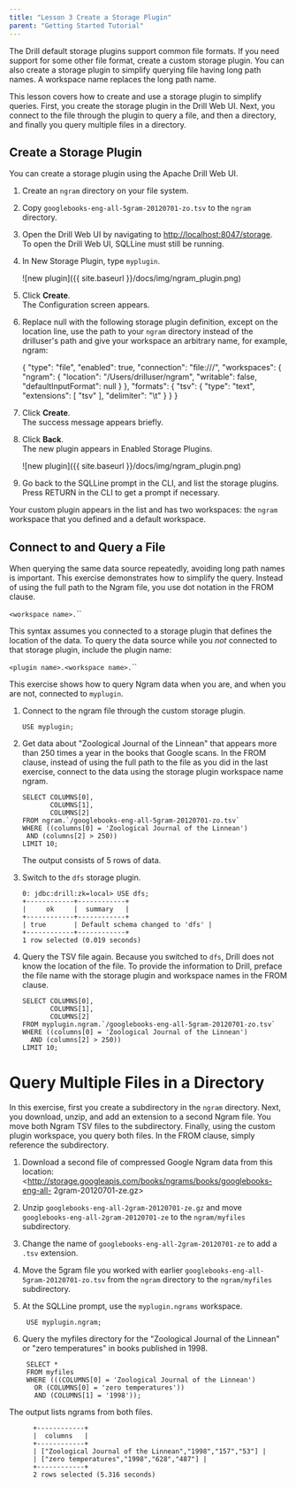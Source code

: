 ```yaml
---
title: "Lesson 3 Create a Storage Plugin"
parent: "Getting Started Tutorial"
---
```

The Drill default storage plugins support common file formats. If you need
support for some other file format, create a custom storage plugin. You can also create a storage plugin to simplify querying file having long path names. A workspace name replaces the long path name.

This lesson covers how to create and use a storage plugin to simplify queries. First,
you create the storage plugin in the Drill Web UI. Next, you connect to the
file through the plugin to query a file, and then a directory, and finally you
query multiple files in a directory.

## Create a Storage Plugin

You can create a storage plugin using the Apache Drill Web UI.

  1. Create an `ngram` directory on your file system.
  2. Copy `googlebooks-eng-all-5gram-20120701-zo.tsv` to the `ngram` directory.
  3. Open the Drill Web UI by navigating to <http://localhost:8047/storage>.   
     To open the Drill Web UI, SQLLine must still be running.

  4. In New Storage Plugin, type `myplugin`.  
  
     ![new plugin]({{ site.baseurl }}/docs/img/ngram_plugin.png)    

  5. Click **Create**.  
     The Configuration screen appears.

  6. Replace null with the following storage plugin definition, except on the location line, use the path to your `ngram` directory instead of the drilluser's path and give your workspace an arbitrary name, for example, ngram:
  
        {
          "type": "file",
          "enabled": true,
          "connection": "file:///",
          "workspaces": {
            "ngram": {
              "location": "/Users/drilluser/ngram",
              "writable": false,
              "defaultInputFormat": null
           }
         },
         "formats": {
           "tsv": {
             "type": "text",
             "extensions": [
               "tsv"
             ],
             "delimiter": "\t"
            }
          }
        }

  7. Click **Create**.  
     The success message appears briefly.

  8. Click **Back**.  
     The new plugin appears in Enabled Storage Plugins.  

     ![new plugin]({{ site.baseurl }}/docs/img/ngram_plugin.png) 

  9. Go back to the SQLLine prompt in the CLI, and list the storage plugins. Press RETURN in the CLI to get a prompt if necessary.

Your custom plugin appears in the list and has two workspaces: the `ngram`
workspace that you defined and a default workspace.

## Connect to and Query a File

When querying the same data source repeatedly, avoiding long path names is
important. This exercise demonstrates how to simplify the query. Instead of
using the full path to the Ngram file, you use dot notation in the FROM
clause.

`<workspace name>.`<location>``

This syntax assumes you connected to a storage plugin that defines the
location of the data. To query the data source while you _not_ connected to
that storage plugin, include the plugin name:

`<plugin name>.<workspace name>.`<location>``

This exercise shows how to query Ngram data when you are, and when you are
not, connected to `myplugin`.

  1. Connect to the ngram file through the custom storage plugin.  

     `USE myplugin;`

  2. Get data about "Zoological Journal of the Linnean" that appears more than 250 times a year in the books that Google scans. In the FROM clause, instead of using the full path to the file as you did in the last exercise, connect to the data using the storage plugin workspace name ngram.
  
         SELECT COLUMNS[0], 
                COLUMNS[1], 
                COLUMNS[2] 
         FROM ngram.`/googlebooks-eng-all-5gram-20120701-zo.tsv` 
         WHERE ((columns[0] = 'Zoological Journal of the Linnean') 
          AND (columns[2] > 250)) 
         LIMIT 10;

     The output consists of 5 rows of data.  

  3. Switch to the `dfs` storage plugin.
  
         0: jdbc:drill:zk=local> USE dfs;
         +------------+------------+
         |     ok     |  summary   |
         +------------+------------+
         | true       | Default schema changed to 'dfs' |
         +------------+------------+
         1 row selected (0.019 seconds)

  4. Query the TSV file again. Because you switched to `dfs`, Drill does not know the location of the file. To provide the information to Drill, preface the file name with the storage plugin and workspace names in the FROM clause.  
  
         SELECT COLUMNS[0], 
                COLUMNS[1], 
                COLUMNS[2] 
         FROM myplugin.ngram.`/googlebooks-eng-all-5gram-20120701-zo.tsv` 
         WHERE ((columns[0] = 'Zoological Journal of the Linnean') 
           AND (columns[2] > 250)) 
         LIMIT 10;

# Query Multiple Files in a Directory

In this exercise, first you create a subdirectory in the `ngram` directory.
Next, you download, unzip, and add an extension to a second Ngram file. You
move both Ngram TSV files to the subdirectory. Finally, using the custom
plugin workspace, you query both files. In the FROM clause, simply reference
the subdirectory.

  1. Download a second file of compressed Google Ngram data from this location:  
<http://storage.googleapis.com/books/ngrams/books/googlebooks-eng-all-
2gram-20120701-ze.gz>

  2. Unzip `googlebooks-eng-all-2gram-20120701-ze.gz` and move `googlebooks-eng-all-2gram-20120701-ze` to the `ngram/myfiles` subdirectory.
  
  3. Change the name of `googlebooks-eng-all-2gram-20120701-ze` to add a `.tsv` extension.
    
  4. Move the 5gram file you worked with earlier `googlebooks-eng-all-5gram-20120701-zo.tsv` from the `ngram` directory to the `ngram/myfiles` subdirectory.

  5. At the SQLLine prompt, use the `myplugin.ngrams` workspace.
  
          USE myplugin.ngram;

  6. Query the myfiles directory for the "Zoological Journal of the Linnean" or "zero temperatures" in books published in 1998.
  
          SELECT * 
          FROM myfiles 
          WHERE (((COLUMNS[0] = 'Zoological Journal of the Linnean')
            OR (COLUMNS[0] = 'zero temperatures')) 
            AND (COLUMNS[1] = '1998'));

The output lists ngrams from both files.

          +------------+
          |  columns   |
          +------------+
          | ["Zoological Journal of the Linnean","1998","157","53"] |
          | ["zero temperatures","1998","628","487"] |
          +------------+
          2 rows selected (5.316 seconds)
